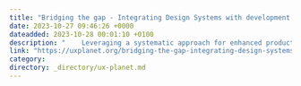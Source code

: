 ```yaml
---
title: "Bridging the gap - Integrating Design Systems with development workflows"
date: 2023-10-27 09:46:26 +0000
dateadded: 2023-10-28 00:01:10 +0100
description: "    Leveraging a systematic approach for enhanced productivity and cohesiveness.  Continue reading on UX Planet »  "
link: "https://uxplanet.org/bridging-the-gap-integrating-design-systems-with-development-workflows-93724f1c5fd4?source=rss----819cc2aaeee0---4"
category:
directory: _directory/ux-planet.md
---
```

